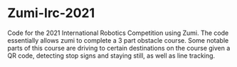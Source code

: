 # Zumi-Irc-2021
Code for the 2021 International Robotics Competition using Zumi. The code essentially allows zumi to complete a 3 part obstacle course. Some notable parts of this course are driving to certain destinations on the course given a QR code, detecting stop signs and staying still, as well as line tracking.  
